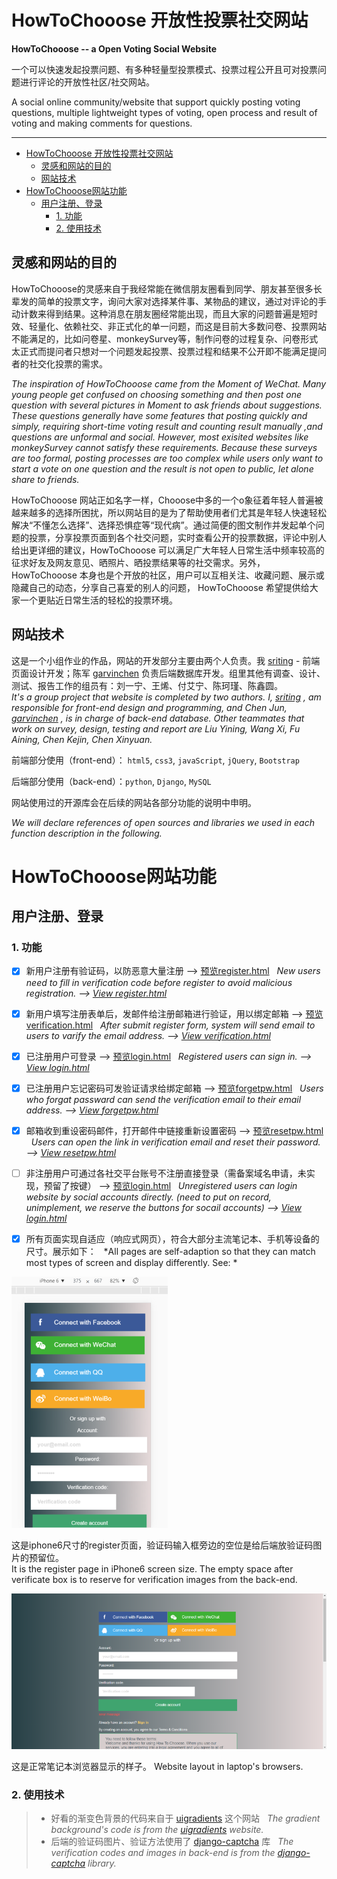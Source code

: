 ﻿<h1 id="1"> HowToChooose 开放性投票社交网站 </h1>

**HowToChooose -- a Open Voting Social Website**  

一个可以快速发起投票问题、有多种轻量型投票模式、投票过程公开且可对投票问题进行评论的开放性社区/社交网站。

A social online community/website that support quickly posting voting questions, multiple lightweight types of voting, open process and result of voting and making comments for questions. 

---

* [HowToChooose 开放性投票社交网站](#1)  
	* [灵感和网站的目的](#1.1)  
	* [网站技术](#1.2)  
* [HowToChooose网站功能](#2)  
	* [用户注册、登录](#2.1)  
		* [1. 功能](#2.1.1)  
		* [2. 使用技术](#2.1.2)  


<h2 id="1.1"> 灵感和网站的目的 </h2>

HowToChooose的灵感来自于我经常能在微信朋友圈看到同学、朋友甚至很多长辈发的简单的投票文字，询问大家对选择某件事、某物品的建议，通过对评论的手动计数来得到结果。这种消息在朋友圈经常能出现，而且大家的问题普遍是短时效、轻量化、依赖社交、非正式化的单一问题，而这是目前大多数问卷、投票网站不能满足的，比如问卷星、monkeySurvey等，制作问卷的过程复杂、问卷形式太正式而提问者只想对一个问题发起投票、投票过程和结果不公开即不能满足提问者的社交化投票的需求。

*The inspiration of HowToChooose came from the Moment of WeChat. Many young people get confused on choosing something and then post one question with several pictures in Moment to ask friends about suggestions. These questions generally have some features that posting quickly and simply, requiring short-time voting result and counting result manually ,and questions are unformal and social. However, most exisited websites like monkeySurvey cannot satisfy these requirements. Because these surveys are too formal, posting processes are too complex while users only want to start a vote on one question and the result is not open to public, let alone share to friends.* 

HowToChooose 网站正如名字一样，Chooose中多的一个o象征着年轻人普遍被越来越多的选择所困扰，所以网站目的是为了帮助使用者们尤其是年轻人快速轻松解决“不懂怎么选择”、选择恐惧症等“现代病”。通过简便的图文制作并发起单个问题的投票，分享投票页面到各个社交问题，实时查看公开的投票数据，评论中别人给出更详细的建议，HowToChooose 可以满足广大年轻人日常生活中频率较高的征求好友及网友意见、晒照片、晒投票结果等的社交需求。另外，HowToChooose 本身也是个开放的社区，用户可以互相关注、收藏问题、展示或隐藏自己的动态，分享自己喜爱的别人的问题， HowToChooose 希望提供给大家一个更贴近日常生活的轻松的投票环境。

<h2 id="1.2"> 网站技术 </h2>

这是一个小组作业的作品，网站的开发部分主要由两个人负责。我 [sriting][1] - 前端页面设计开发；陈军 [garvinchen][2] 负责后端数据库开发。组里其他有调查、设计、测试、报告工作的组员有：刘一宁、王烯、付艾宁、陈珂瑾、陈鑫圆。  
*It's a group project that website is completed by two authors. I, [sriting][3] , am responsible for front-end design and programming, and Chen Jun, [garvinchen][4] , is in charge of back-end database. Other teammates that work on survey, design, testing and report are Liu Yining, Wang Xi, Fu Aining, Chen Kejin, Chen Xinyuan.* 

前端部分使用（front-end）： `html5`, `css3`, `javaScript`, `jQuery`, `Bootstrap`

后端部分使用（back-end）：`python`, `Django`, `MySQL`

网站使用过的开源库会在后续的网站各部分功能的说明中申明。

*We will declare references of open sources and libraries we used in each function description in the following.*

<h1 id="2"> HowToChooose网站功能 </h1>

<h2 id="2.1"> 用户注册、登录 </h2>

<h3 id="2.1.1"> 1. 功能 </h3>

- [x] 新用户注册有验证码，以防恶意大量注册 --> [预览register.html][5]  
*New users need to fill in verification code before register to avoid malicious registration. --> [View register.html][6]*

- [x] 新用户填写注册表单后，发邮件给注册邮箱进行验证，用以绑定邮箱 --> [预览verification.html][7]  
*After submit register form, system will send email to users to varify the email address.  --> [View verification.html][8]*

- [x] 已注册用户可登录 --> [预览login.html][9]  
*Registered users can sign in. --> [View login.html][10]*

- [x] 已注册用户忘记密码可发验证请求给绑定邮箱 --> [预览forgetpw.html][11]  
*Users who forgat passward can send the verification email to their email address. --> [View forgetpw.html][12]*

- [x] 邮箱收到重设密码邮件，打开邮件中链接重新设置密码 --> [预览resetpw.html][13]  
*Users can open the link in verification email and reset their password. --> [View resetpw.html][14]*

- [ ] 非注册用户可通过各社交平台账号不注册直接登录（需备案域名申请，未实现，预留了按键） --> [预览login.html][15]  
*Unregistered users can login website by social accounts directly. (need to put on record, unimplement, we reserve the buttons for socail accounts)  --> [View login.html][16]*

- [x] 所有页面实现自适应（响应式网页），符合大部分主流笔记本、手机等设备的尺寸。展示如下：  
*All pages are self-adaption so that they can match most types of screen and display differently. See: *

![rigester-iphone6][17] 

这是iphone6尺寸的register页面，验证码输入框旁边的空位是给后端放验证码图片的预留位。  
It is the register page in iPhone6 screen size. The empty space after verificate box is to reserve for verification images from the back-end.

![rigester-laptop][18]

这是正常笔记本浏览器显示的样子。 Website layout in laptop's browsers.

<h3 id="2.1.2"> 2. 使用技术 </h3>

> * 好看的渐变色背景的代码来自于 [uigradients][19] 这个网站  
*The gradient background's code is from the [uigradients][19] website.*
> * 后端的验证码图片、验证方法使用了 [django-captcha][20] 库  
*The verification codes and images in back-end is from the [django-captcha][20] library.*


  [1]: https://github.com/sriting
  [2]: https://github.com/junchen14
  [3]: https://github.com/sriting
  [4]: https://github.com/junchen14
  [5]: https://sriting.github.io/HowToChooose-website/HowToChooose-frontend/register.html
  [6]: https://sriting.github.io/HowToChooose-website/HowToChooose-frontend/register.html
  [7]: https://sriting.github.io/HowToChooose-website/HowToChooose-frontend/verification.html
  [8]: https://sriting.github.io/HowToChooose-website/HowToChooose-frontend/verification.html
  [9]: https://sriting.github.io/HowToChooose-website/HowToChooose-frontend/login.html
  [10]: https://sriting.github.io/HowToChooose-website/HowToChooose-frontend/login.html
  [11]: https://sriting.github.io/HowToChooose-website/HowToChooose-frontend/forgetpw.html
  [12]: https://sriting.github.io/HowToChooose-website/HowToChooose-frontend/forgetpw.html
  [13]: https://sriting.github.io/HowToChooose-website/HowToChooose-frontend/resetpw.html
  [14]: https://sriting.github.io/HowToChooose-website/HowToChooose-frontend/resetpw.html
  [15]: https://sriting.github.io/HowToChooose-website/HowToChooose-frontend/login.html
  [16]: https://sriting.github.io/HowToChooose-website/HowToChooose-frontend/login.html
  [17]: register-iphone6.png
  [18]: register-laptop.png
  [19]: https://uigradients.com
  [20]: https://pypi.python.org/pypi/DjangoCaptcha
